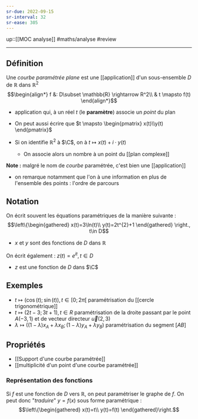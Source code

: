 ```yaml
---
sr-due: 2022-09-15
sr-interval: 32
sr-ease: 305
---
```


up::[[MOC analyse]]
#maths/analyse #review 

---

## Définition
Une _courbe paramétrée plane_ est une [[application]] d'un sous-ensemble $D$ de $\mathbb{R}$ dans $\mathbb{R}^{2}$
$$\begin{align*}
f &: D\subset \mathbb{R} \rightarrow R^2\\
& t \mapsto f(t)
\end{align*}$$

 - application qui, à un réel $t$ (le **paramètre**) associe un _point_ du plan

 - On peut aussi écrire que $t \mapsto \begin{pmatrix} x(t)\\y(t) \end{pmatrix}$
 - Si on identifie $\mathbb{R}^2$ à $\C$, on à $t\mapsto x(t)+i \cdot y(t)$
     - On associe alors un nombre à un point du [[plan complexe]]

**Note :** malgré le nom de _courbe_ paramétrée, c'est bien une [[application]]
 - on remarque notamment que l'on à une information en plus de l'ensemble des points : l'ordre de parcours

## Notation
On écrit souvent les équations paramétriques de la manière suivante :
$$\left\{\begin{gathered}
x(t)=3\ln(t)\\
y(t)=2t^{2}+1
\end{gathered} \right., t\in D$$
 - $x$ et $y$ sont des fonctions de $D$ dans $\mathbb{R}$

On écrit également :
$z(t)=e^{it}, t\in D$
 - $z$ est une fonction de $D$ dans $\C$




## Exemples
 - $t\mapsto (\cos(t); \sin(t)), t\in[0;2\pi[$ paramétrisation du [[cercle trigonométrique]]
 - $t\mapsto(2t-3; 3t+1), t\in R$  paramétrisation de la droite passant par le point $A(-3, 1)$ et de vecteur directeur $\vec{u}(2, 3)$
 - $\lambda\mapsto\left((1-\lambda)x_{A}+\lambda x_{B}; (1-\lambda)y_{A} + \lambda y_{B}\right)$  paramétrisation du segment $[AB]$

## Propriétés

 - [[Support d'une courbe paramétrée]]
 - [[multiplicité d'un point d'une courbe paramétrée]]

### Représentation des fonctions
Si $f$ est une fonction de $D$ vers $\mathbb{R}$, on peut paramétriser le graphe de $f$.
On peut donc "_traduire_" $y=f(x)$ sous forme paramétrique :
$$\left\{\begin{gathered}
x(t)=t\\
y(t)=f(t)
\end{gathered}\right.$$


